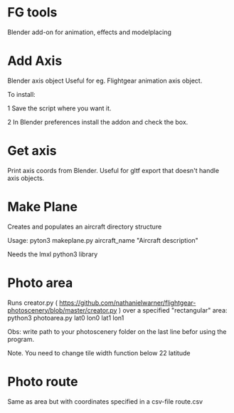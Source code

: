 # FG tools
Blender add-on for animation, effects and modelplacing


# Add Axis
Blender axis object
Useful for eg. Flightgear animation axis object.

To install:

1 Save the script where you want it.

2 In Blender preferences install the addon and check the box.

# Get axis 
Print axis coords from Blender. Useful for gltf export that doesn't handle axis objects.

# Make Plane
Creates and populates an aircraft directory structure

Usage: pyton3 makeplane.py aircraft_name "Aircraft description"

Needs the lmxl python3 library

# Photo area
Runs creator.py ( https://github.com/nathanielwarner/flightgear-photoscenery/blob/master/creator.py ) over a specified "rectangular" area: python3 photoarea.py lat0 lon0 lat1 lon1

Obs: write path to your photoscenery folder on the last line befor using the program.

Note. You need to change tile width function below 22 latitude

# Photo route
Same as area but with coordinates specified in a csv-file route.csv
